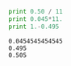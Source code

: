 
```python
print 0.50 / 11
print 0.045*11.
print 1.-0.495
```

```text
0.0454545454545
0.495
0.505
```




